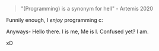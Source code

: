 > "(Programming) is a synonym for hell" - Artemis 2020

Funnily enough, I *enjoy* programming c:

Anyways- Hello there. I is me, Me is I. Confused yet? I am.

xD
